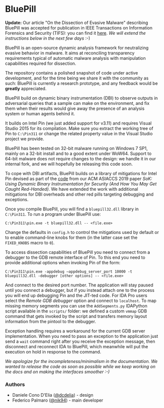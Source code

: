 # BluePill

**Update:** Our article "On the Dissection of Evasive Malware" describing BluePill was accepted for publication in IEEE Transactions on Information Forensics and Security (TIFS): you can find it [here](https://ieeexplore.ieee.org/document/9018111). *We will extend the instructions below in the next few days* :-)

BluePill is an open-source dynamic analysis framework for neutralizing evasive behavior in malware.
It aims at reconciling transparency requirements typical of automatic malware analysis with manipulation capabilities required for dissection.

The repository contains a polished snapshot of code under active development, and for the time being we share it with the community as such: BluePill is currently a research prototype, and any feedback would be **greatly** appreciated. 

BluePill build on dynamic binary instrumentation (DBI) to observe outputs in adversarial queries that a sample can make on the environment, and fix them when their results would give away the presence of an analysis system or human agents behind it.

It builds on Intel Pin (we just added support for v3.11) and requires Visual Studio 2015 for its compilation. Make sure you extract the working tree of Pin to `C:\Pin311` or change the related property value in the Visual Studio project we provide.

BluePill has been tested on 32-bit malware running on Windows 7 SP1, mainly on a 32-bit install and to a good extent under WoW64. Support to 64-bit malware does not require changes to the design: we handle it in our internal fork, and we will hopefully be releasing this code soon.

To cope with DBI artifacts, BluePill builds on a library of mitigations for Intel Pin devised as part of the [code](https://github.com/season-lab/sok-dbi-security/) from our ACM ASIACCS 2019 paper *SoK: Using Dynamic Binary Instrumentation for Security (And How You May Get Caught Red-Handed)*. We have extended the work with additional mitigations for DBI overheads and other red pills targeting debugging and exceptions.

Once you compile BluePill, you will find a `bluepill32.dll` library in `C:\Pin311`. To run a program under BluePill use:

```
C:\Pin311\pin.exe -t bluepill32.dll -- <file.exe>
```

Change the defaults in `config.h` to control the mitigations used by default or to enable command-line knobs for them (in the latter case set the `FIXED_KNOBS` macro to `0`).

To access dissection capabilities of BluePill you need to connect from a debugger to the GDB remote interface of Pin. To this end you need to provide additional options when invoking Pin of the form:

```
C:\Pin311\pin.exe -appdebug —appdebug_server_port 10000 -t bluepill32.dll -debugger [other options] -- <file.exe>
```

And connect to the desired port number. The application will stay paused until you connect a debugger, but if you instead attach one to the process you will end up debugging Pin and the JIT-ted code. For IDA Pro users select the *Remote GDB debugger* option and connect to `localhost`. To map missing memory segments you can use the `AddSegments.py` IDAPython script available in the `scripts/` folder: we defined a custom `vmmap` GDB command that gets invoked by the script and transfers memory layout information from the pintool to the debugger.

Exception handling requires a workaround for the current GDB server implementation. When you need to pass an exception to the application just send a `wait` command right after you receive the exception message, then disconnect and reconnect IDA to BluePill, which meanwhile will put the execution on hold in response to the command.

*We apologize for the incompleteness/minimalism in the documentation. We wanted to release the code as soon as possible while we keep working on the docs and on making the interfaces smoother :-)*

### Authors
* Daniele Cono D'Elia ([@dcdelia](https://github.com/dcdelia)) - design
* Federico Palmaro ([@nik94](https://github.com/nik94)) - main developer
